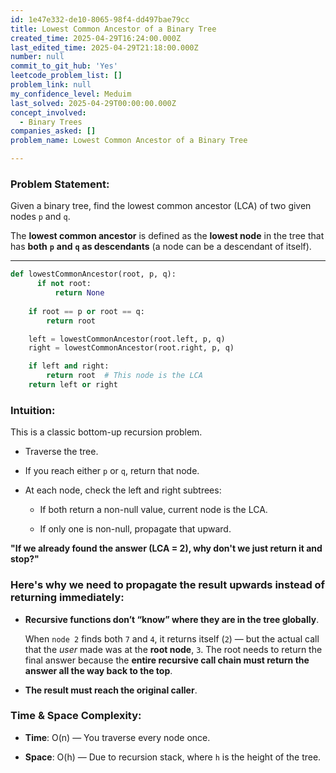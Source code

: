 ```yaml
---
id: 1e47e332-de10-8065-98f4-dd497bae79cc
title: Lowest Common Ancestor of a Binary Tree
created_time: 2025-04-29T16:24:00.000Z
last_edited_time: 2025-04-29T21:18:00.000Z
number: null
commit_to_git_hub: 'Yes'
leetcode_problem_list: []
problem_link: null
my_confidence_level: Meduim
last_solved: 2025-04-29T00:00:00.000Z
concept_involved:
  - Binary Trees
companies_asked: []
problem_name: Lowest Common Ancestor of a Binary Tree

---
```


### **Problem Statement:**

Given a binary tree, find the lowest common ancestor (LCA) of two given nodes `p` and `q`.

The **lowest common ancestor** is defined as the **lowest node** in the tree that has **both** **`p`** **and** **`q`** **as descendants** (a node can be a descendant of itself).

***

```python
def lowestCommonAncestor(root, p, q):
	  if not root: 
		  return None
		  
    if root == p or root == q:
        return root

    left = lowestCommonAncestor(root.left, p, q)
    right = lowestCommonAncestor(root.right, p, q)

    if left and right:
        return root  # This node is the LCA
    return left or right

```

### **Intuition:**

This is a classic bottom-up recursion problem.

*   Traverse the tree.

*   If you reach either `p` or `q`, return that node.

*   At each node, check the left and right subtrees:

    *   If both return a non-null value, current node is the LCA.

    *   If only one is non-null, propagate that upward.

**"If we already found the answer (LCA = 2), why don't we just return it and stop?"**

### Here's why we need to **propagate the result upwards** instead of returning immediately:

*   **Recursive functions don’t “know” where they are in the tree globally**.

    When `node 2` finds both `7` and `4`, it returns itself (`2`) — but the actual call that the *user* made was at the **root node**, `3`. The root needs to return the final answer because the **entire recursive call chain must return the answer all the way back to the top**.

*   **The result must reach the original caller**.

### **Time & Space Complexity:**

*   **Time**: O(n) — You traverse every node once.

*   **Space**: O(h) — Due to recursion stack, where `h` is the height of the tree.
